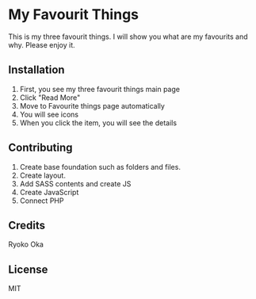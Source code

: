 # My Favourit Things

This is my three favourit things. I will show you what are my favourits and why. Please enjoy it.

## Installation

1. First, you see my three favourit things main page
2. Click "Read More"
3. Move to Favourite things page automatically
4. You will see icons
5. When you click the item, you will see the details


## Contributing

1. Create base foundation such as folders and files.
2. Create layout.
3. Add SASS contents and create JS
4. Create JavaScript
5. Connect PHP


## Credits

Ryoko Oka

## License

MIT
